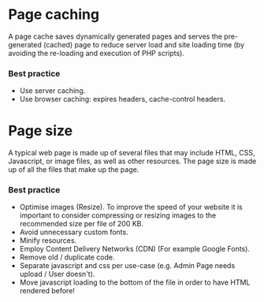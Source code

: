 # Page caching
A page cache saves dynamically generated pages and serves the pre-generated (cached) page to reduce server load and site loading time (by avoiding the re-loading and execution of PHP scripts).

### Best practice
* Use server caching.
* Use browser caching: expires headers, cache-control headers.

# Page size
A typical web page is made up of several files that may include HTML, CSS, Javascript, or image files, as well as other resources. The page size is made up of all the files that make up the page.

### Best practice
* Optimise images (Resize). To improve the speed of your website it is important to consider compressing or resizing images to the recommended size per file of 200 KB.
* Avoid unnecessary custom fonts.
* Minify resources.
* Employ Content Delivery Networks (CDN) (For example Google Fonts).
* Remove old / duplicate code.
* Separate javascript and css per use-case (e.g. Admin Page needs upload / User doesn't).
* Move javascript loading to the bottom of the file in order to have HTML rendered before!